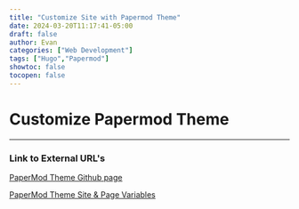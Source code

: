 ```yaml
---
title: "Customize Site with Papermod Theme"
date: 2024-03-20T11:17:41-05:00
draft: false
author: Evan
categories: ["Web Development"]
tags: ["Hugo","Papermod"]
showtoc: false
tocopen: false
---
```


# Customize Papermod Theme
---
### Link to External URL's

[PaperMod Theme Github page](https://github.com/adityatelange/hugo-PaperMod)

[PaperMod Theme Site & Page Variables](https://github.com/adityatelange/hugo-PaperMod/wiki/Variables)
